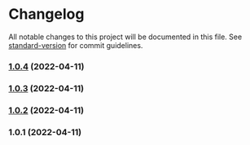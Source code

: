# Changelog

All notable changes to this project will be documented in this file. See [standard-version](https://github.com/conventional-changelog/standard-version) for commit guidelines.

### [1.0.4](https://github.com/bharat5604/conventional-commit/compare/v1.0.3...v1.0.4) (2022-04-11)

### [1.0.3](https://github.com/bharat5604/conventional-commit/compare/v1.0.2...v1.0.3) (2022-04-11)

### [1.0.2](https://github.com/bharat5604/conventional-commit/compare/v1.0.1...v1.0.2) (2022-04-11)

### 1.0.1 (2022-04-11)
